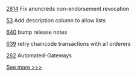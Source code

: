 
[2814](https://github.com/hyperledger/aries-cloudagent-python/pull/2814) Fix anoncreds non-endorsement revocation

[53](https://github.com/hyperledger/aries-endorser-service/pull/53) Add description column to allow lists

[640](https://github.com/hyperledger-labs/fabric-operations-console/pull/640) bump release notes

[639](https://github.com/hyperledger-labs/fabric-operations-console/pull/639) retry chaincode transactions with all orderers

[262](https://github.com/hyperledger-labs/hyperledger-labs.github.io/pull/262) Automated-Gateways 


[See more >>>](https://start-here.hyperledger.org/pull-requests)
